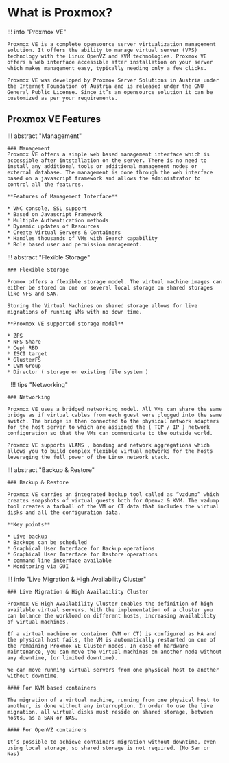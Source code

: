 # What is Proxmox?

!!! info "Proxmox VE"

    Proxmox VE is a complete opensource server virtualization management solution. It offers the ability to manage virtual server (VPS) technology with the Linux OpenVZ and KVM technologies. Proxmox VE offers a web interface accessible after installation on your server which makes management easy, typically needing only a few clicks.

    Proxmox VE was developed by Proxmox Server Solutions in Austria under the Internet Foundation of Austria and is released under the GNU General Public License. Since it’s an opensource solution it can be customized as per your requirements.

## Proxmox VE Features

!!! abstract "Management"

    ### Management
    Proxmox VE offers a simple web based management interface which is accessible after intstallation on the server. There is no need to install any additional tools or additional management nodes or external database. The management is done through the web interface based on a javascript framework and allows the administrator to control all the features.

    **Features of Management Interface**

    * VNC console, SSL support
    * Based on Javascript Framework
    * Multiple Authentication methods
    * Dynamic updates of Resources
    * Create Virtual Servers & Containers
    * Handles thousands of VMs with Search capability
    * Role based user and permission management.

!!! abstract "Flexible Storage"

    ### Flexible Storage

    Promox offers a flexible storage model. The virtual machine images can either be stored on one or several local storage on shared storages like NFS and SAN.

    Storing the Virtual Machines on shared storage allows for live migrations of running VMs with no down time.

    **Proxmox VE supported storage model**

    * ZFS
    * NFS Share
    * Ceph RBD
    * ISCI target
    * GlusterFS
    * LVM Group
    * Director ( storage on existing file system )
 
!!! tips "Networking"

    ### Networking

    Proxmox VE uses a bridged networking model. All VMs can share the same bridge as if virtual cables from each guest were plugged into the same switch. The bridge is then connected to the physical network adapters for the host server to which are assigned the ( TCP / IP ) network configuration so that the VMs can communicate to the outside world.

    Proxmox VE supports VLANS , bonding and network aggregations which allows you to build complex flexible virtual networks for the hosts leveraging the full power of the Linux network stack.

!!! abstract "Backup & Restore"

    ### Backup & Restore

    Proxmox VE carries an integrated backup tool called as “vzdump” which creates snapshots of virtual guests both for Openvz & KVM. The vzdump tool creates a tarball of the VM or CT data that includes the virtual disks and all the configuration data.

    **Key points**

    * Live backup
    * Backups can be scheduled
    * Graphical User Interface for Backup operations
    * Graphical User Interface for Restore operations
    * command line interface available
    * Monitoring via GUI

!!! info "Live Migration & High Availability Cluster"

    ### Live Migration & High Availability Cluster

    Proxmox VE High Availability Cluster enables the definition of high available virtual servers. With the implementation of a cluster you can balance the workload on different hosts, increasing availability of virtual machines.

    If a virtual machine or container (VM or CT) is configured as HA and the physical host fails, the VM is automatically restarted on one of the remaining Proxmox VE Cluster nodes. In case of hardware maintenance, you can move the virtual machines on another node without any downtime, (or limited downtime).

    We can move running virtual servers from one physical host to another without downtime.

    #### For KVM based containers

    The migration of a virtual machine, running from one physical host to another, is done without any interruption. In order to use the live migration, all virtual disks must reside on shared storage, between hosts, as a SAN or NAS.

    #### For OpenVZ containers

    It’s possible to achieve containers migration without downtime, even using local storage, so shared storage is not required. (No San or Nas)
